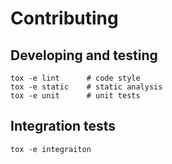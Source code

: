 # Contributing

## Developing and testing

```shell
tox -e lint      # code style
tox -e static    # static analysis
tox -e unit      # unit tests
```

## Integration tests

```shell
tox -e integraiton
```